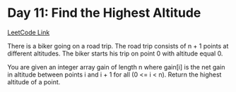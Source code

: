 # Day 11: Find the Highest Altitude 

[LeetCode Link](https://leetcode.com/problems/find-the-highest-altitude/description/?envType=study-plan-v2&envId=leetcode-75)

There is a biker going on a road trip. The road trip consists of n + 1 points at different altitudes. The biker starts his trip on point 0 with altitude equal 0.

You are given an integer array gain of length n where gain[i] is the net gain in altitude between points i​​​​​​ and i + 1 for all (0 <= i < n). Return the highest altitude of a point.
